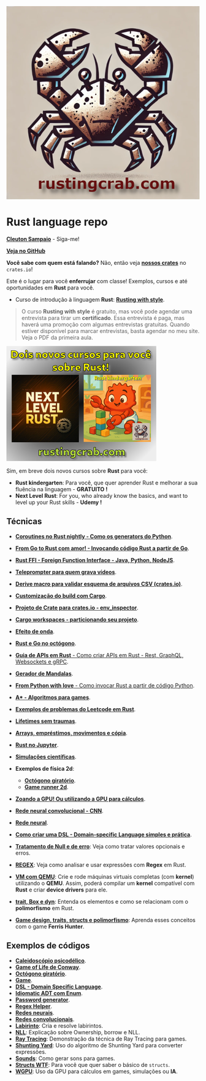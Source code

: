 ![](rusting-crab-logo.png)

# Rust language repo

[**Cleuton Sampaio**](https://linkedin.com/in/cleutonsampaio) - Siga-me!

[**Veja no GitHub**](https://github.com/cleuton/rustingcrab)

**Você sabe com quem está falando?** Não, então veja [**nossos crates**](https://crates.io/users/cleuton) no `crates.io`!

Este é o lugar para você **enferrujar** com classe! Exemplos, cursos e até oportunidades em **Rust** para você. 

- Curso de introdução à linguagem **Rust**: [**Rusting with style**](./rusting_with_style_PTBR/).

> O curso **Rusting with style** é gratuito, mas você pode agendar uma entrevista para tirar um **certificado**. Essa entrevista é paga, mas haverá uma promoção com algumas entrevistas gratuitas. Quando estiver disponível para marcar entrevistas, basta agendar no meu site. Veja o PDF da primeira aula. 

<img src="novos_cursos.png" height=300>

Sim, em breve dois novos cursos sobre **Rust** para você:

- **Rust kindergarten**: Para você, que quer aprender Rust e melhorar a sua fluência na linguagem - **GRATUITO !**
- **Next Level Rust**: For you, who already know the basics, and want to level up your Rust skills - **Udemy !**

## Técnicas

- [**Coroutines no Rust nightly - Como os generators do Python**](./code_samples/coroutines/).

- [**From Go to Rust com amor! - Invocando código Rust a partir de Go**](./code_samples/rust_loves_go/).

- [**Rust FFI - Foreign Function Interface - Java, Python, NodeJS**](./code_samples/rust_ffi/).

- [**Teleprompter para quem grava vídeos**](./code_samples/teleprompter/).

- [**Derive macro para validar esquema de arquivos CSV (crates.io)**](./code_samples/csv-schema-validator/).

- [**Customização do build com Cargo**](./code_samples/custom_cargo/).

- [**Projeto de Crate para crates.io - env_inspector**](./code_samples/env_inspector/).

- [**Cargo workspaces - particionando seu projeto**](./code_samples/cargo_workspaces/).

- [**Efeito de onda**](./code_samples/circulos/).

- [**Rust e Go no octógono**](./code_samples/rust_vs_go/).

- [**Guia de APIs em Rust** - Como criar APIs em Rust - Rest, GraphQL, Websockets e gRPC](./code_samples/guia_apis_rust/).

- [**Gerador de Mandalas**](./code_samples/mandala/).

- [**From Python with love** - Como invocar Rust a partir de código Python](./code_samples/from_python/).

- [**A\* - Algoritmos para games**](./code_samples/a_star).

- [**Exemplos de problemas do Leetcode em Rust**](./code_samples/leetcode/).

- [**Lifetimes sem traumas**](./code_samples/lifetime/).

- [**Arrays, empréstimos, movimentos e cópia**](./code_samples/emprestimos_arrays/).

- [**Rust no Jupyter**](./code_samples/jupyter/).

- [**Simulações científicas**](./code_samples/life/).

- **Exemplos de física 2d**: 
    - [**Octógono giratório**](./code_samples/gravity/).
    - [**Game runner 2d**](./code_samples/game/).

- [**Zoando a GPU! Ou utilizando a GPU para cálculos**](./code_samples/wgpu/).

- [**Rede neural convolucional - CNN**](./code_samples/rust_cnn/).

- [**Rede neural**](./code_samples/rust_learning/).

- [**Como criar uma DSL - Domain-specific Language simples e prática**](./code_samples/dsl/).

- [**Tratamento de Null e de erro**](./code_samples/tratamento_null_erro/): Veja como tratar valores opcionais e erros.

- [**REGEX**](./code_samples/regex_helper/): Veja como analisar e usar expressões com **Regex** em Rust.

- [**VM com QEMU**](./Criar%20e%20rodar%20VM%20com%20QEMU/): Crie e rode máquinas virtuais completas (com **kernel**) utilizando o **QEMU**. Assim, poderá compilar um **kernel** compatível com **Rust** e criar **device drivers** para ele. 

- [**trait, Box e dyn**](./trait-box-polimorfismo/): Entenda os elementos e como se relacionam com o **polimorfismo** em Rust.

- [**Game design, traits, structs e polimorfismo**](https://github.com/cleuton/rustingcrab/tree/main/code_samples/game): Aprenda esses conceitos com o game **Ferris Hunter**.

## Exemplos de códigos

- [**Caleidoscópio psicodélico**](./code_samples/psycho/).
- [**Game of Life de Conway**](./code_samples/life/).
- [**Octógono giratório**](./code_samples/gravity/).
- [**Game**](./code_samples/game/).
- [**DSL - Domain Specific Language**](./code_samples/dsl/).
- [**Idiomatic ADT com Enum**](./code_samples/idiomatic_adt/).
- [**Password generator**](./code_samples/passgen/).
- [**Regex Helper**](./code_samples/regex_helper/).
- [**Redes neurais**](./code_samples/rust_learning/).
- [**Redes convolucionais**](./code_samples/rust_cnn/).
- [**Labirinto**](./code_samples/labirinto/): Cria e resolve labirintos.
- [**NLL**](./code_samples/nll/): Explicação sobre Ownership, borrow e NLL.
- [**Ray Tracing**](./code_samples/raytracing/): Demonstração da técnica de Ray Tracing para games.
- [**Shunting Yard**](./code_samples/shunting_yard/): Uso do algoritmo de Shunting Yard para converter expressões.
- [**Sounds**](./code_samples/sounds/): Como gerar sons para games.
- [**Structs WTF**](./code_samples/estrutura/): Para você que quer saber o básico de `structs`. 
- [**WGPU**](./code_samples/wgpu/): Uso da GPU para cálculos em games, simulações ou **IA**.



